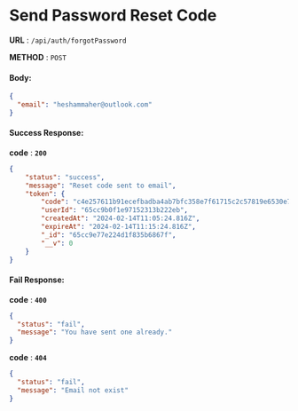# Send Password Reset Code

**URL** : `/api/auth/forgotPassword`

**METHOD** : `POST`

#### Body:

```json
{
  "email": "heshammaher@outlook.com"
}
```

#### Success Response:

**code** : **`200`**

```Json
{
    "status": "success",
    "message": "Reset code sent to email",
    "token": {
        "code": "c4e257611b91ecefbadba4ab7bfc358e7f61715c2c57819e6530e728d0e26be0",
        "userId": "65cc9b0f1e97152313b222eb",
        "createdAt": "2024-02-14T11:05:24.816Z",
        "expireAt": "2024-02-14T11:15:24.816Z",
        "_id": "65cc9e77e224d1f835b6867f",
        "__v": 0
    }
}
```

#### Fail Response:

**code** : **`400`**

```json
{
  "status": "fail",
  "message": "You have sent one already."
}
```

**code** : **`404`**

```json
{
  "status": "fail",
  "message": "Email not exist"
}
```
